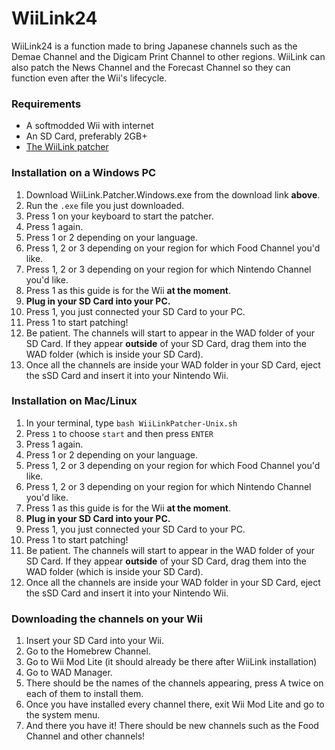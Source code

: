 # WiiLink24

WiiLink24 is a function made to bring Japanese channels such as the Demae Channel and the Digicam Print Channel to other regions. WiiLink can also patch the News Channel and the Forecast Channel so they can function even after the Wii's lifecycle.

### Requirements

- A softmodded Wii with internet
- An SD Card, preferably 2GB+
- [The WiiLink patcher](https://github.com/WiiLink24/WiiLink24-Patcher/releases)

### Installation on a Windows PC

1. Download WiiLink.Patcher.Windows.exe from the download link **above**.
2. Run the `.exe` file you just downloaded.
3. Press 1 on your keyboard to start the patcher.
4. Press 1 again.
5. Press 1 or 2 depending on your language.
6. Press 1, 2 or 3 depending on your region for which Food Channel you'd like.
7. Press 1, 2 or 3 depending on your region for which Nintendo Channel you'd like.
8. Press 1 as this guide is for the Wii **at the moment**.
9. **Plug in your SD Card into your PC.**
10. Press 1, you just connected your SD Card to your PC.
11. Press 1 to start patching!
12. Be patient. The channels will start to appear in the WAD folder of your SD Card. If they appear **outside** of your SD Card, drag them into the WAD folder (which is inside your SD Card).
13. Once all the channels are inside your WAD folder in your SD Card, eject the sSD Card and insert it into your Nintendo Wii.

### Installation on Mac/Linux

1. In your terminal, type `bash WiiLinkPatcher-Unix.sh`
2. Press `1` to choose `start` and then press `ENTER`
3. Press 1 again.
4. Press 1 or 2 depending on your language.
5. Press 1, 2 or 3 depending on your region for which Food Channel you'd like.
6. Press 1, 2 or 3 depending on your region for which Nintendo Channel you'd like.
7. Press 1 as this guide is for the Wii **at the moment**.
8. **Plug in your SD Card into your PC.**
9. Press 1, you just connected your SD Card to your PC.
10. Press 1 to start patching!
11. Be patient. The channels will start to appear in the WAD folder of your SD Card. If they appear **outside** of your SD Card, drag them into the WAD folder (which is inside your SD Card).
12. Once all the channels are inside your WAD folder in your SD Card, eject the sSD Card and insert it into your Nintendo Wii.

### Downloading the channels on your Wii

1. Insert your SD Card into your Wii.
2. Go to the Homebrew Channel.
3. Go to Wii Mod Lite (it should already be there after WiiLink installation)
4. Go to WAD Manager.
5. There should be the names of the channels appearing, press A twice on each of them to install them.
6. Once you have installed every channel there, exit Wii Mod Lite and go to the system menu.
7. And there you have it! There should be new channels such as the Food Channel and other channels!
